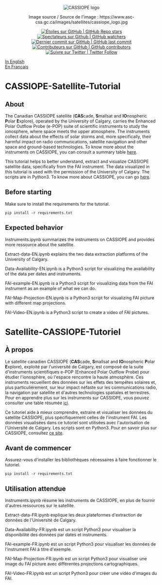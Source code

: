 <p align="center">
<img src="https://www.asc-csa.gc.ca/images/satellites/cassiope_logo.jpg" alt="CASSIOPE logo">
</p>

<p align="center"> Image source / Source de l'image : https://www.asc-csa.gc.ca/images/satellites/cassiope_logo.jpg </p>

<p align="center">
    <a href="#stars">
        <img alt="Étoiles sur GitHub | GitHub Repo stars" src="https://img.shields.io/github/stars/asc-csa/EO-Visualization-and-Search-Tutorial">
    </a>
    <a href="#watchers">
        <img alt="Spectateurs sur Github | GitHub watchers" src="https://img.shields.io/github/watchers/asc-csa/EO-Visualization-and-Search-Tutorial">
    </a>
    <a href="https://github.com/asc-csa/EO-Visualization-and-Search-Tutorial/commits/main">
        <img alt="Dernier commit sur GitHub | GitHub last commit" src="https://img.shields.io/github/last-commit/asc-csa/EO-Visualization-and-Search-Tutorial">
    </a>
    <a href="https://github.com/asc-csa/EO-Visualization-and-Search-Tutorial/graphs/contributors">
        <img alt="Contributeurs sur GitHub | GitHub contributors" src="https://img.shields.io/github/contributors/asc-csa/EO-Visualization-and-Search-Tutorial">
    </a>
    <a href="https://twitter.com/intent/follow?screen_name=csa_asc">
        <img alt="Suivre sur Twitter | Twitter Follow" src="https://img.shields.io/twitter/follow/csa_asc?style=social">
    </a>
</p>

[In English](#CASSIOPE-Satellite-Tutorial)    
[En Français](#Satellite-CASSIOPE-Tutoriel)    

# CASSIOPE-Satellite-Tutorial

## About

The Canadian CASSIOPE satellite (**CAS**cade, **S**mallsat and **IO**nospheric **P**olar **E**xplore), operated by the University of Calgary, carries the Enhanced Polar Outflow Probe (e-POP) suite of scientific instruments to study the ionosphere, where space meets the upper atmosphere. The instruments collect data about the effects of solar storms and, more specifically, their harmful impact on radio communications, satellite navigation and other space and ground-based technologies. To know more about the instruments on CASSIOPE, you can consult a summary table [here](https://epop.phys.ucalgary.ca/payload/).

This tutorial helps to better understand, extract and visualize CASSIOPE satellite data, specifically from the FAI instrument. The data visualized in this tutorial is used with the permission of the University of Calgary. The scripts are in Python3. To know more about CASSIOPE, you can go [here](https://epop.phys.ucalgary.ca/). 

## Before starting

Make sure to install the requirements for the tutorial.

```
pip install -r requirements.txt
```

## Expected behavior

Instruments.ipynb summarizes the instruments on CASSIOPE and provides more ressource about the satellite.

Extract-data-EN.ipynb explains the two data extraction platforms of the University of Calgary.

Data-Availability-EN.ipynb is a Python3 script for visualizing the availability of the data per dates and instruments.

FAI-example-EN.ipynb is a Python3 script for visualizing data from the FAI instrument as an example of what we can do.

FAI-Map-Projection-EN.ipynb is a Python3 script for visualizing FAI picture with different map projections.

FAI-Video-EN.ipynb is a Python3 script to create a video of FAI pictures.

# Satellite-CASSIOPE-Tutoriel

## À propos

Le satellite canadien CASSIOPE (**CAS**cade, **S**mallsat and **IO**nospheric **P**olar **E**xplore), exploité par l'université de Calgary, est composé de la suite d'instruments scientifiques e-POP (Enhanced Polar Outflow Probe) pour étudier l'ionosphère, où l'espace rencontre la haute atmosphère. Ces instruments recueillent des données sur les effets des tempêtes solaires et, plus particulièrement, sur leur impact néfaste sur les communications radio, la navigation par satellite et d'autres technologies spatiales et terrestres. Pour en apprendre plus sur les instruments sur CASSIOPE, vous pouvez consulter une table résumée [ici](https://epop.phys.ucalgary.ca/payload/).

Ce tutoriel aide à mieux comprendre, extraire et visualiser les données du satellite CASSIOPE, plus spécifiquement celles de l'instrument FAI. Les données visualisées dans ce tutoriel sont utilisées avec l'autorisation de l'Université de Calgary. Les scripts sont en Python3. Pour en savoir plus sur CASSIOPE, consultez [ce site](https://epop.phys.ucalgary.ca/).

## Avant de commencer

Assurez-vous d'installer les bibliothèques nécessaires à faire fonctionner le tutoriel.

```
pip install -r requirements.txt
```

## Utilisation attendue

Instruments.ipynb résume les instruments de CASSIOPE, en plus de fournir d'autres ressources sur le satellite.

Extract-data-FR.ipynb explique les deux plateformes d'extraction de données de l'Université de Calgary.

Data-Availability-FR.ipynb est un script Python3 pour visualiser la disponibilité des données par dates et instruments.

FAI-example-FR.ipynb est un script Python3 pour visualiser les données de l'instrument FAI à titre d'exemple.

FAI-Map-Projection-FR.ipynb est un script Python3 pour visualiser une image du FAI picture avec différentes projections cartographiques.

FAI-Video-FR.ipynb est un script Python3 pour créer une vidéo d'images du FAI.
